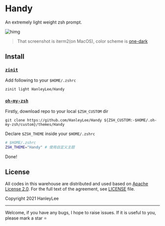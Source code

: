 # Handy

An extremely light weight zsh prompt.

![himg](https://a.hanleylee.com/HKMS/2021-06-04155710.png?x-oss-process=style/WaMa)

> That screenshot is iterm2(on MacOS), color scheme is [one-dark](https://github.com/one-dark/iterm-one-dark-theme)

## Install

### [`zinit`](https://github.com/zdharma/zinit)

Add following to your `$HOME/.zshrc`

```bash
zinit light HanleyLee/Handy
```

### [`oh-my-zsh`](https://github.com/ohmyzsh/ohmyzsh)

Firstly, download repo to your local `$ZSH_CUSTOM` dir

```
git clone https://github.com/HanleyLee/Handy ${ZSH_CUSTOM:-$HOME/.oh-my-zsh/custom}/themes/Handy
```

Declare `$ZSH_THEME` inside your `$HOME/.zshrc`

```bash
# $HOME/.zshrc
ZSH_THEME="Handy" # 使用自定义主题
```

Done!

## License

All codes in this warehouse are distributed and used based on [Apache License 2.0](http://www.apache.org/licenses/LICENSE-2.0). For the full text of the agreement, see [LICENSE](https://github.com/HanleyLee/Handy/blob/main/LICENSE) file.

Copyright 2021 HanleyLee

---

Welcome, if you have any bugs, I hope to raise issues. If it is useful to you, please mark a star ⭐️
